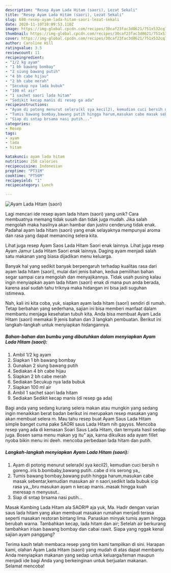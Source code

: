 ```yaml
---
description: "Resep Ayam Lada Hitam (saori), Lezat Sekali"
title: "Resep Ayam Lada Hitam (saori), Lezat Sekali"
slug: 680-resep-ayam-lada-hitam-saori-lezat-sekali
date: 2020-11-10T10:09:53.110Z
image: https://img-global.cpcdn.com/recipes/30caf23fac3d8621/751x532cq70/ayam-lada-hitam-saori-foto-resep-utama.jpg
thumbnail: https://img-global.cpcdn.com/recipes/30caf23fac3d8621/751x532cq70/ayam-lada-hitam-saori-foto-resep-utama.jpg
cover: https://img-global.cpcdn.com/recipes/30caf23fac3d8621/751x532cq70/ayam-lada-hitam-saori-foto-resep-utama.jpg
author: Caroline Hill
ratingvalue: 3.5
reviewcount: 11
recipeingredient:
- "1/2 kg ayam"
- "1 bh bawang bombay"
- "2 siung bawang putih"
- "4 bh cabe hijau"
- "2 bh cabe merah"
- "Secukup nya lada bubuk"
- "100 ml air"
- "1 sachet saori lada hitam"
- "Sedikit kecap manis di resep ga ada"
recipeinstructions:
- "Ayam di potong menurut selera(kl sya kecil2), kemudian cuci bersih n goreng..iris b.bombaby,bawang putih..cabe d iris serong ya,,"
- "Tumis bawang bombay,bawang putih hingga harum,masukan cabe masak sebentar,kemudian masukan air n saori,sedikit lada bubuk icip rasa ya,,,bru masukan ayam n kecap manis..masak hingga kuah meresap n menyusut.."
- "Siap di sntap brsama nasi putih..."
categories:
- Resep
tags:
- ayam
- lada
- hitam

katakunci: ayam lada hitam 
nutrition: 258 calories
recipecuisine: Indonesian
preptime: "PT31M"
cooktime: "PT56M"
recipeyield: "1"
recipecategory: Lunch

---
```



![Ayam Lada Hitam (saori)](https://img-global.cpcdn.com/recipes/30caf23fac3d8621/751x532cq70/ayam-lada-hitam-saori-foto-resep-utama.jpg)

Lagi mencari ide resep ayam lada hitam (saori) yang unik? Cara membuatnya memang tidak susah dan tidak juga mudah. Jika salah mengolah maka hasilnya akan hambar dan justru cenderung tidak enak. Padahal ayam lada hitam (saori) yang enak selayaknya mempunyai aroma dan rasa yang dapat memancing selera kita.

Lihat juga resep Ayam Saos Lada Hitam Saori enak lainnya. Lihat juga resep Ayam Jamur Lada Hitam Saori enak lainnya. Daging ayam menjadi salah satu makanan yang biasa dijadikan menu keluarga.

Banyak hal yang sedikit banyak berpengaruh terhadap kualitas rasa dari ayam lada hitam (saori), mulai dari jenis bahan, kedua pemilihan bahan segar sampai cara mengolah dan menyajikannya. Tidak usah pusing kalau ingin menyiapkan ayam lada hitam (saori) enak di mana pun anda berada, karena asal sudah tahu triknya maka hidangan ini bisa jadi suguhan istimewa.


Nah, kali ini kita coba, yuk, siapkan ayam lada hitam (saori) sendiri di rumah. Tetap berbahan yang sederhana, sajian ini bisa memberi manfaat dalam membantu menjaga kesehatan tubuh kita. Anda bisa membuat Ayam Lada Hitam (saori) memakai 9 jenis bahan dan 3 langkah pembuatan. Berikut ini langkah-langkah untuk menyiapkan hidangannya.

<!--inarticleads1-->

##### Bahan-bahan dan bumbu yang dibutuhkan dalam menyiapkan Ayam Lada Hitam (saori):

1. Ambil 1/2 kg ayam
1. Siapkan 1 bh bawang bombay
1. Gunakan 2 siung bawang putih
1. Sediakan 4 bh cabe hijau
1. Siapkan 2 bh cabe merah
1. Sediakan Secukup nya lada bubuk
1. Siapkan 100 ml air
1. Ambil 1 sachet saori lada hitam
1. Sediakan Sedikit kecap manis (di resep ga ada)


Bagi anda yang sedang kurang selera makan atau mungkin yang sedang ingin menaikkan berat badan berikut ini merupakan resep masakan yang akan membuat selera m. Mau tahu resep buat Ayam Saus Lada Hitam simple banget cuma pake SAORI saus Lada Hitam nih gayyss. Mencoba resep yang ada di kemasan Soari Saus Lada Hitam, dan ternyata hasil sedap juga. Bosen sama menu makan yg itu&#34; aja, karna dikulkas ada ayam fillet nyoba bikin menu ini deeh. mencoba perbedaan lada hitam dan putih. 

<!--inarticleads2-->

##### Langkah-langkah menyiapkan Ayam Lada Hitam (saori):

1. Ayam di potong menurut selera(kl sya kecil2), kemudian cuci bersih n goreng..iris b.bombaby,bawang putih..cabe d iris serong ya,,
1. Tumis bawang bombay,bawang putih hingga harum,masukan cabe masak sebentar,kemudian masukan air n saori,sedikit lada bubuk icip rasa ya,,,bru masukan ayam n kecap manis..masak hingga kuah meresap n menyusut..
1. Siap di sntap brsama nasi putih...


Masak Kambing Lada Hitam ala SAORI® aja yuk, Ma. Hadir dengan varian saus lada hitam yang akan membuat masakan rumahan menjadi terasa seperti masakan restoran bintang lima. Panaskan minyak tumis ayam hingga berubah warna. Tambahkan kecap, lada hitam dan air; Setelah air berkurang tambahkan irisan bawang bombay dan cabai rawit. Siapa yang nggak kenal sajian ayam panggang? 

Terima kasih telah membaca resep yang tim kami tampilkan di sini. Harapan kami, olahan Ayam Lada Hitam (saori) yang mudah di atas dapat membantu Anda menyiapkan makanan yang sedap untuk keluarga/teman maupun menjadi ide bagi Anda yang berkeinginan untuk berjualan makanan. Selamat mencoba!
